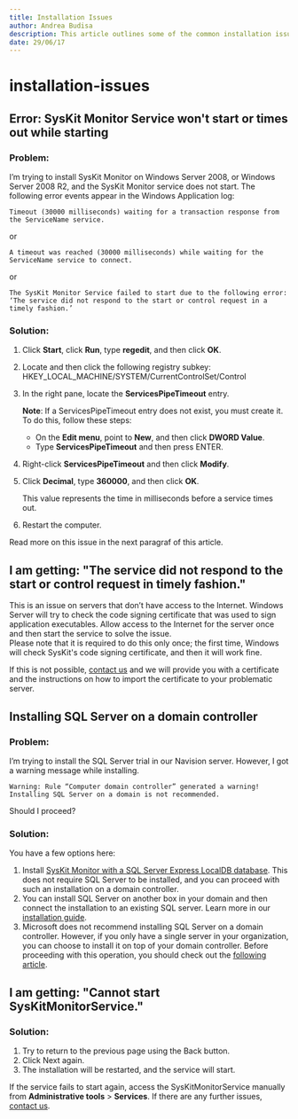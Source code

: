 ```yaml
---
title: Installation Issues
author: Andrea Budisa
description: This article outlines some of the common installation issues.
date: 29/06/17
---
```


# installation-issues

## Error: SysKit Monitor Service won't start or times out while starting

### Problem:

I’m trying to install SysKit Monitor on Windows Server 2008, or Windows Server 2008 R2, and the SysKit Monitor service does not start. The following error events appear in the Windows Application log:

```text
Timeout (30000 milliseconds) waiting for a transaction response from the ServiceName service.
```

or

```text
A timeout was reached (30000 milliseconds) while waiting for the ServiceName service to connect.
```

or

```text
The SysKit Monitor Service failed to start due to the following error:  
‘The service did not respond to the start or control request in a timely fashion.’
```

### Solution:

1. Click **Start**, click **Run**, type **regedit**, and then click **OK**.
2. Locate and then click the following registry subkey: HKEY\_LOCAL\_MACHINE/SYSTEM/CurrentControlSet/Control
3. In the right pane, locate the **ServicesPipeTimeout** entry.  

   **Note**: If a ServicesPipeTimeout entry does not exist, you must create it. To do this, follow these steps:

   * On the **Edit menu**, point to **New**, and then click **DWORD Value**.
   * Type **ServicesPipeTimeout** and then press ENTER.

4. Right-click **ServicesPipeTimeout** and then click **Modify**.
5. Click **Decimal**, type **360000**, and then click **OK**.  

   This value represents the time in milliseconds before a service times out.

6. Restart the computer.

Read more on this issue in the next paragraf of this article.

## I am getting: "The service did not respond to the start or control request in timely fashion."

This is an issue on servers that don’t have access to the Internet. Windows Server will try to check the code signing certificate that was used to sign application executables. Allow access to the Internet for the server once and then start the service to solve the issue.  
Please note that it is required to do this only once; the first time, Windows will check SysKit's code signing certificate, and then it will work fine.

If this is not possible, [contact us](https://www.syskit.com/company/contact-us) and we will provide you with a certificate and the instructions on how to import the certificate to your problematic server.

## Installing SQL Server on a domain controller

### Problem:

I’m trying to install the SQL Server trial in our Navision server. However, I got a warning message while installing.

```text
Warning: Rule “Computer domain controller” generated a warning! Installing SQL Server on a domain is not recommended.
```

Should I proceed?

### Solution:

You have a few options here:

1. Install [SysKit Monitor with a SQL Server Express LocalDB database](installation-issues.md#internal/installation-configuration/install-wizard/install-monitor). This does not require SQL Server to be installed, and you can proceed with such an installation on a domain controller.
2. You can install SQL Server on another box in your domain and then connect the installation to an existing SQL server. Learn more in our [installation guide](installation-issues.md#internal/installation-configuration/install-wizard/install-monitor).
3. Microsoft does not recommend installing SQL Server on a domain controller. However, if you only have a single server in your organization, you can choose to install it on top of your domain controller. Before proceeding with this operation, you should check out the [following article](https://docs.microsoft.com/en-us/sql/sql-server/install/hardware-and-software-requirements-for-installing-sql-server#DC_support).

## I am getting: "Cannot start SysKitMonitorService."

### Solution:

1. Try to return to the previous page using the Back button.
2. Click Next again.
3. The installation will be restarted, and the service will start.

If the service fails to start again, access the SysKitMonitorService manually from **Administrative tools** &gt; **Services**. If there are any further issues, [contact us](https://www.syskit.com/company/contact-us).

